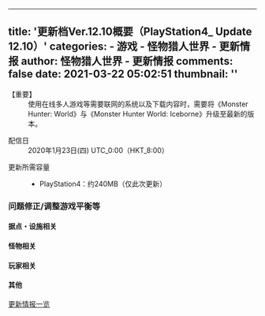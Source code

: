 
---
title: '更新档Ver.12.10概要（PlayStation4_ Update 12.10）'
categories: 
    - 游戏
    - 怪物猎人世界 - 更新情报
author: 怪物猎人世界 - 更新情报
comments: false
date: 2021-03-22 05:02:51
thumbnail: ''
---

<div>   
<div class="conts-box" id="updateInfo">
<div class="conts-box-inner important">
<div class="text-box">
<dl>
<dt>【重要】</dt>
<dd>使用在线多人游戏等需要联网的系统以及下载内容时，需要将《Monster Hunter: World》与《Monster Hunter World: Iceborne》升级至最新的版本。</dd>
</dl>
</div>
</div>
<div class="conts-box-inner">
<div class="text-box">
<dl>
<dt class="list-ttl">配信日</dt>
<dd>2020年1月23日(四) UTC_0:00（HKT_8:00）</dd>
</dl>
<dl>
<dt class="list-ttl">更新所需容量</dt>
<dd>
<ul class="dot-list">
<li>PlayStation4：约240MB（仅此次更新）</li>
</ul>
</dd>
</dl>
</div>
</div>
</div>
<div class="conts-box" id="overview" data-elem="category">
<h3 class="conts-ttl">问题修正/调整游戏平衡等</h3>
<div class="conts-box-inner">
<h4 class="toggle-btn active" data-handle="toggleBtn">据点・设施相关</h4>
<div class="toggle-box active" data-elem="toggleBox">
<div class="text-box">
<ul class="update-list" data-elem="updateList"></ul>
</div>
</div>
</div>
<div class="conts-box-inner">
<h4 class="toggle-btn active" data-handle="toggleBtn">怪物相关</h4>
<div class="toggle-box active" data-elem="toggleBox">
<div class="text-box">
<ul class="update-list" data-elem="updateList"></ul>
</div>
</div>
</div>
<div class="conts-box-inner">
<h4 class="toggle-btn active" data-handle="toggleBtn">玩家相关</h4>
<div class="toggle-box active" data-elem="toggleBox">
<div class="text-box">
<ul class="update-list" data-elem="updateList"></ul>
</div>
</div>
</div>
<div class="conts-box-inner">
<h4 class="toggle-btn active" data-handle="toggleBtn">其他</h4>
<div class="toggle-box active" data-elem="toggleBox">
<div class="text-box">
<ul class="update-list" data-elem="updateList"></ul>
</div>
</div>
</div>
</div>

<p class="back-btn"><a href="https://www.monsterhunter.com/update/mhw/cn/">更新情报一览</a></p>

  
</div>
            